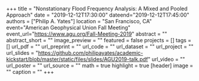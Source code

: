 +++
title = "Nonstationary Flood Frequency Analysis: A Mixed and Pooled Approach"
date = "2019-12-12T17:30:00"
dateend="2019-12-12T17:45:00"
authors = ["Philip A. Yates"]
location = "San Francisco, CA"
event="American Geophysical Union Fall Meeting"
event_url="https://www.agu.org/Fall-Meeting-2019"
abstract = ""
abstract_short = ""
image_preview = ""
featured = false
projects = []
tags = []
url_pdf = ""
url_preprint = ""
url_code = ""
url_dataset = ""
url_project = ""
url_slides = "https://github.com/philipayates/academic-kickstart/blob/master/static/files/slides/AGU2019-talk.pdf"
url_video = ""
url_poster = ""
url_source = ""
math = true
highlight = true
[header]
image = ""
caption = ""
+++
